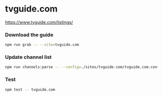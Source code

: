# tvguide.com

https://www.tvguide.com/listings/

### Download the guide

```sh
npm run grab -- --site=tvguide.com
```

### Update channel list

```sh
npm run channels:parse -- --config=./sites/tvguide.com/tvguide.com.config.js --output=./sites/tvguide.com/tvguide.com.channels.xml
```

### Test

```sh
npm test -- tvguide.com
```
